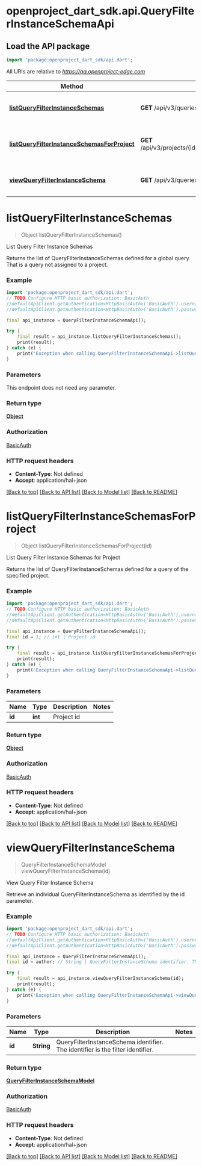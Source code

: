 # openproject_dart_sdk.api.QueryFilterInstanceSchemaApi

## Load the API package
```dart
import 'package:openproject_dart_sdk/api.dart';
```

All URIs are relative to *https://qa.openproject-edge.com*

Method | HTTP request | Description
------------- | ------------- | -------------
[**listQueryFilterInstanceSchemas**](QueryFilterInstanceSchemaApi.md#listqueryfilterinstanceschemas) | **GET** /api/v3/queries/filter_instance_schemas | List Query Filter Instance Schemas
[**listQueryFilterInstanceSchemasForProject**](QueryFilterInstanceSchemaApi.md#listqueryfilterinstanceschemasforproject) | **GET** /api/v3/projects/{id}/queries/filter_instance_schemas | List Query Filter Instance Schemas for Project
[**viewQueryFilterInstanceSchema**](QueryFilterInstanceSchemaApi.md#viewqueryfilterinstanceschema) | **GET** /api/v3/queries/filter_instance_schemas/{id} | View Query Filter Instance Schema


# **listQueryFilterInstanceSchemas**
> Object listQueryFilterInstanceSchemas()

List Query Filter Instance Schemas

Returns the list of QueryFilterInstanceSchemas defined for a global query. That is a query not assigned to a project.

### Example
```dart
import 'package:openproject_dart_sdk/api.dart';
// TODO Configure HTTP basic authorization: BasicAuth
//defaultApiClient.getAuthentication<HttpBasicAuth>('BasicAuth').username = 'YOUR_USERNAME'
//defaultApiClient.getAuthentication<HttpBasicAuth>('BasicAuth').password = 'YOUR_PASSWORD';

final api_instance = QueryFilterInstanceSchemaApi();

try {
    final result = api_instance.listQueryFilterInstanceSchemas();
    print(result);
} catch (e) {
    print('Exception when calling QueryFilterInstanceSchemaApi->listQueryFilterInstanceSchemas: $e\n');
}
```

### Parameters
This endpoint does not need any parameter.

### Return type

[**Object**](Object.md)

### Authorization

[BasicAuth](../README.md#BasicAuth)

### HTTP request headers

 - **Content-Type**: Not defined
 - **Accept**: application/hal+json

[[Back to top]](#) [[Back to API list]](../README.md#documentation-for-api-endpoints) [[Back to Model list]](../README.md#documentation-for-models) [[Back to README]](../README.md)

# **listQueryFilterInstanceSchemasForProject**
> Object listQueryFilterInstanceSchemasForProject(id)

List Query Filter Instance Schemas for Project

Returns the list of QueryFilterInstanceSchemas defined for a query of the specified project.

### Example
```dart
import 'package:openproject_dart_sdk/api.dart';
// TODO Configure HTTP basic authorization: BasicAuth
//defaultApiClient.getAuthentication<HttpBasicAuth>('BasicAuth').username = 'YOUR_USERNAME'
//defaultApiClient.getAuthentication<HttpBasicAuth>('BasicAuth').password = 'YOUR_PASSWORD';

final api_instance = QueryFilterInstanceSchemaApi();
final id = 1; // int | Project id

try {
    final result = api_instance.listQueryFilterInstanceSchemasForProject(id);
    print(result);
} catch (e) {
    print('Exception when calling QueryFilterInstanceSchemaApi->listQueryFilterInstanceSchemasForProject: $e\n');
}
```

### Parameters

Name | Type | Description  | Notes
------------- | ------------- | ------------- | -------------
 **id** | **int**| Project id | 

### Return type

[**Object**](Object.md)

### Authorization

[BasicAuth](../README.md#BasicAuth)

### HTTP request headers

 - **Content-Type**: Not defined
 - **Accept**: application/hal+json

[[Back to top]](#) [[Back to API list]](../README.md#documentation-for-api-endpoints) [[Back to Model list]](../README.md#documentation-for-models) [[Back to README]](../README.md)

# **viewQueryFilterInstanceSchema**
> QueryFilterInstanceSchemaModel viewQueryFilterInstanceSchema(id)

View Query Filter Instance Schema

Retrieve an individual QueryFilterInstanceSchema as identified by the id parameter.

### Example
```dart
import 'package:openproject_dart_sdk/api.dart';
// TODO Configure HTTP basic authorization: BasicAuth
//defaultApiClient.getAuthentication<HttpBasicAuth>('BasicAuth').username = 'YOUR_USERNAME'
//defaultApiClient.getAuthentication<HttpBasicAuth>('BasicAuth').password = 'YOUR_PASSWORD';

final api_instance = QueryFilterInstanceSchemaApi();
final id = author; // String | QueryFilterInstanceSchema identifier. The identifier is the filter identifier.

try {
    final result = api_instance.viewQueryFilterInstanceSchema(id);
    print(result);
} catch (e) {
    print('Exception when calling QueryFilterInstanceSchemaApi->viewQueryFilterInstanceSchema: $e\n');
}
```

### Parameters

Name | Type | Description  | Notes
------------- | ------------- | ------------- | -------------
 **id** | **String**| QueryFilterInstanceSchema identifier. The identifier is the filter identifier. | 

### Return type

[**QueryFilterInstanceSchemaModel**](QueryFilterInstanceSchemaModel.md)

### Authorization

[BasicAuth](../README.md#BasicAuth)

### HTTP request headers

 - **Content-Type**: Not defined
 - **Accept**: application/hal+json

[[Back to top]](#) [[Back to API list]](../README.md#documentation-for-api-endpoints) [[Back to Model list]](../README.md#documentation-for-models) [[Back to README]](../README.md)

